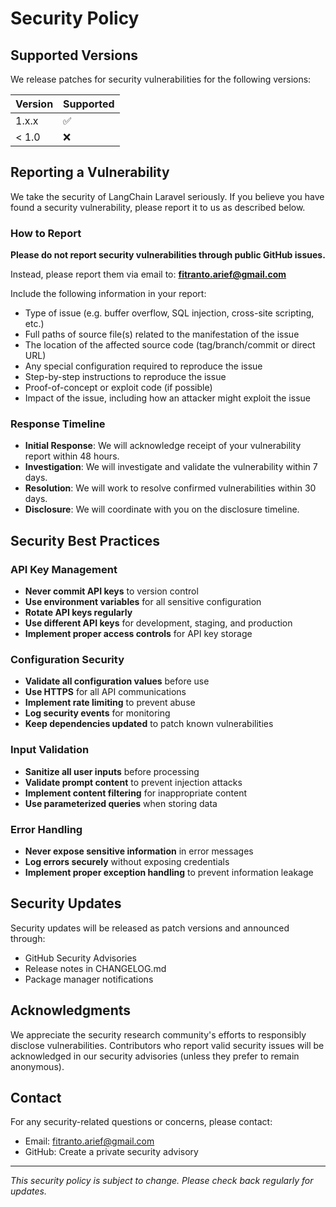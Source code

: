 # Security Policy

## Supported Versions

We release patches for security vulnerabilities for the following versions:

| Version | Supported          |
| ------- | ------------------ |
| 1.x.x   | :white_check_mark: |
| < 1.0   | :x:                |

## Reporting a Vulnerability

We take the security of LangChain Laravel seriously. If you believe you have found a security vulnerability, please report it to us as described below.

### How to Report

**Please do not report security vulnerabilities through public GitHub issues.**

Instead, please report them via email to: **fitranto.arief@gmail.com**

Include the following information in your report:
- Type of issue (e.g. buffer overflow, SQL injection, cross-site scripting, etc.)
- Full paths of source file(s) related to the manifestation of the issue
- The location of the affected source code (tag/branch/commit or direct URL)
- Any special configuration required to reproduce the issue
- Step-by-step instructions to reproduce the issue
- Proof-of-concept or exploit code (if possible)
- Impact of the issue, including how an attacker might exploit the issue

### Response Timeline

- **Initial Response**: We will acknowledge receipt of your vulnerability report within 48 hours.
- **Investigation**: We will investigate and validate the vulnerability within 7 days.
- **Resolution**: We will work to resolve confirmed vulnerabilities within 30 days.
- **Disclosure**: We will coordinate with you on the disclosure timeline.

## Security Best Practices

### API Key Management

- **Never commit API keys** to version control
- **Use environment variables** for all sensitive configuration
- **Rotate API keys regularly**
- **Use different API keys** for development, staging, and production
- **Implement proper access controls** for API key storage

### Configuration Security

- **Validate all configuration values** before use
- **Use HTTPS** for all API communications
- **Implement rate limiting** to prevent abuse
- **Log security events** for monitoring
- **Keep dependencies updated** to patch known vulnerabilities

### Input Validation

- **Sanitize all user inputs** before processing
- **Validate prompt content** to prevent injection attacks
- **Implement content filtering** for inappropriate content
- **Use parameterized queries** when storing data

### Error Handling

- **Never expose sensitive information** in error messages
- **Log errors securely** without exposing credentials
- **Implement proper exception handling** to prevent information leakage

## Security Updates

Security updates will be released as patch versions and announced through:
- GitHub Security Advisories
- Release notes in CHANGELOG.md
- Package manager notifications

## Acknowledgments

We appreciate the security research community's efforts to responsibly disclose vulnerabilities. Contributors who report valid security issues will be acknowledged in our security advisories (unless they prefer to remain anonymous).

## Contact

For any security-related questions or concerns, please contact:
- Email: fitranto.arief@gmail.com
- GitHub: Create a private security advisory

---

*This security policy is subject to change. Please check back regularly for updates.*